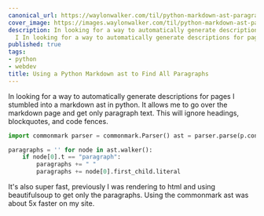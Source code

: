 ```yaml
---
canonical_url: https://waylonwalker.com/til/python-markdown-ast-paragraph/
cover_image: https://images.waylonwalker.com/til/python-markdown-ast-paragraph.png
description: In looking for a way to automatically generate descriptions for pages
  I In looking for a way to automatically generate descriptions for pages I It It
published: true
tags:
- python
- webdev
title: Using a Python Markdown ast to Find All Paragraphs
---
```


In looking for a way to automatically generate descriptions for pages I stumbled into a markdown ast in python.  It allows me to go over the markdown page and get only paragraph text.  This will ignore headings, blockquotes, and code fences.


``` python
import commonmark parser = commonmark.Parser() ast = parser.parse(p.content)

paragraphs = '' for node in ast.walker():
    if node[0].t == "paragraph":
        paragraphs += " "
        paragraphs += node[0].first_child.literal
```

It's also super fast, previously I was rendering to html and using beautifulsoup to get only the paragraphs.  Using the commonmark ast was about 5x faster on my site.